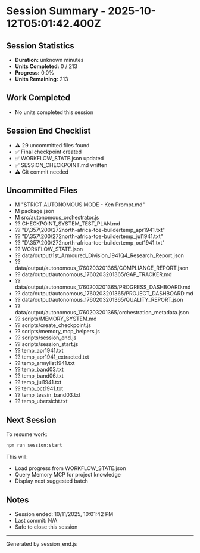 # Session Summary - 2025-10-12T05:01:42.400Z

## Session Statistics

- **Duration:** unknown minutes
- **Units Completed:** 0 / 213
- **Progress:** 0.0%
- **Units Remaining:** 213

## Work Completed

- No units completed this session

## Session End Checklist

- ⚠️  29 uncommitted files found
- ✅ Final checkpoint created
- ✅ WORKFLOW_STATE.json updated
- ✅ SESSION_CHECKPOINT.md written
- ⚠️  Git commit needed

## Uncommitted Files

- M "STRICT AUTONOMOUS MODE - Ken Prompt.md"
-  M package.json
-  M src/autonomous_orchestrator.js
- ?? CHECKPOINT_SYSTEM_TEST_PLAN.md
- ?? "D\357\200\272north-africa-toe-buildertemp_apr1941.txt"
- ?? "D\357\200\272north-africa-toe-buildertemp_jul1941.txt"
- ?? "D\357\200\272north-africa-toe-buildertemp_oct1941.txt"
- ?? WORKFLOW_STATE.json
- ?? data/output/1st_Armoured_Division_1941Q4_Research_Report.json
- ?? data/output/autonomous_1760203201365/COMPLIANCE_REPORT.json
- ?? data/output/autonomous_1760203201365/GAP_TRACKER.md
- ?? data/output/autonomous_1760203201365/PROGRESS_DASHBOARD.md
- ?? data/output/autonomous_1760203201365/PROJECT_DASHBOARD.md
- ?? data/output/autonomous_1760203201365/QUALITY_REPORT.json
- ?? data/output/autonomous_1760203201365/orchestration_metadata.json
- ?? scripts/MEMORY_SYSTEM.md
- ?? scripts/create_checkpoint.js
- ?? scripts/memory_mcp_helpers.js
- ?? scripts/session_end.js
- ?? scripts/session_start.js
- ?? temp_apr1941.txt
- ?? temp_apr1941_extracted.txt
- ?? temp_armylist1941.txt
- ?? temp_band03.txt
- ?? temp_band06.txt
- ?? temp_jul1941.txt
- ?? temp_oct1941.txt
- ?? temp_tessin_band03.txt
- ?? temp_ubersicht.txt

## Next Session

To resume work:

```bash
npm run session:start
```

This will:
- Load progress from WORKFLOW_STATE.json
- Query Memory MCP for project knowledge
- Display next suggested batch

## Notes

- Session ended: 10/11/2025, 10:01:42 PM
- Last commit: N/A
- Safe to close this session

---

Generated by session_end.js
